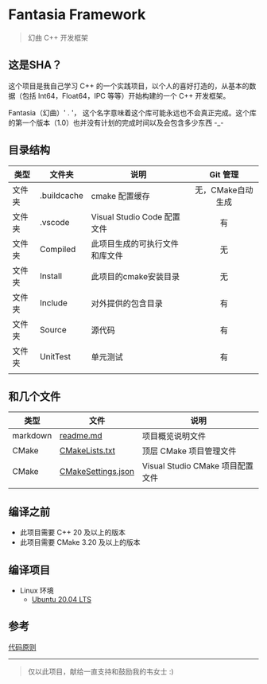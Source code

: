 ﻿
# Fantasia Framework 

> 幻曲 C++ 开发框架


## 这是SHA？

这个项目是我自己学习 C++ 的一个实践项目，以个人的喜好打造的，从基本的数据（包括 Int64，Float64，IPC 等等）开始构建的一个 C++ 开发框架。

Fantasia（幻曲）' . '， 这个名字意味着这个库可能永远也不会真正完成。这个库的第一个版本（1.0）也并没有计划的完成时间以及会包含多少东西 -_-


## 目录结构

|类型| 文件夹| 说明 | Git 管理 |
|----|------|------|:----------:|
|文件夹|.buildcache|cmake 配置缓存|无，CMake自动生成|
|文件夹|.vscode|Visual Studio Code 配置文件|有|
|文件夹|Compiled|此项目生成的可执行文件和库文件|无|
|文件夹|Install|此项目的cmake安装目录|无|
|文件夹|Include|对外提供的包含目录|有|
|文件夹|Source|源代码|有|
|文件夹|UnitTest|单元测试|有|
||||


## 和几个文件

|类型| 文件| 说明 |
|------|-------|-----------------|
|markdown|[readme.md](readme.md)|项目概览说明文件
|CMake|[CMakeLists.txt](CMakeLists.txt)|顶层 CMake 项目管理文件
|CMake|[CMakeSettings.json](CMakeSettings.json)|Visual Studio CMake 项目配置文件
||||


## 编译之前
- 此项目需要 C++ 20 及以上的版本
- 此项目需要 CMake 3.20 及以上的版本


## 编译项目
- Linux 环境
    - [Ubuntu 20.04 LTS](Documents/CompileOnUbuntu.md)

## 参考
[代码原则](Documents/CodeConcept.md)

---
> 仅以此项目，献给一直支持和鼓励我的韦女士 :)
